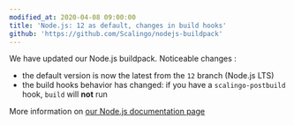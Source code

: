 ```yaml
---
modified_at: 2020-04-08 09:00:00
title: 'Node.js: 12 as default, changes in build hooks'
github: 'https://github.com/Scalingo/nodejs-buildpack'
---
```


We have updated our Node.js buildpack. Noticeable changes :

- the default version is now the latest from the `12` branch (Node.js LTS)
- the build hooks behavior has changed: if you have a `scalingo-postbuild` hook, `build` will **not** run

More information on [our Node.js documentation page](https://doc.scalingo.com/languages/nodejs/start#nodejs-build-hooks)
